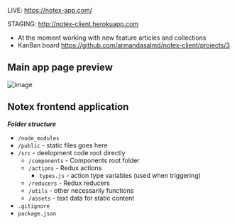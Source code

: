 LIVE: https://notex-app.com/

STAGING: http://notex-client.herokuapp.com
- At the moment working with new feature articles and collections 
- KanBan board https://github.com/armandasalmd/notex-client/projects/3

## Main app page preview
![image](https://user-images.githubusercontent.com/17089888/121009795-7e1b4f80-c78c-11eb-92b2-b566527b5da3.png)

## Notex frontend application

**_Folder structure_**

-   `/node_modules`
-   `/public` - static files goes here
-   `/src` - deelopment code root directly
    -   `/components` - Components root folder
    -   `/actions` - Redux actions
        -   `types.js` - action type variables (used when triggering)
    -   `/reducers` - Redux reducers
    -   `/utils` - other necessarily functions
    -   `/assets` - text data for static content
-   `.gitignore`
-   `package.json`
